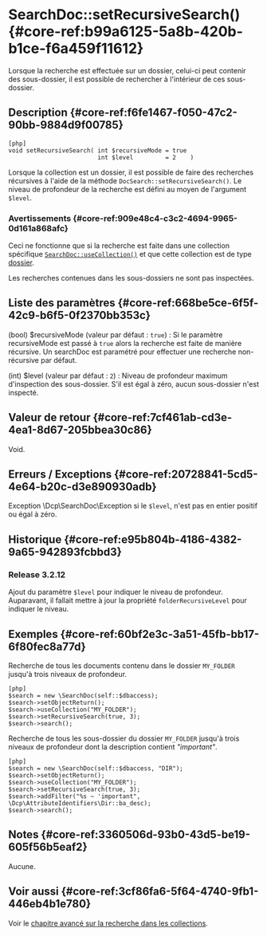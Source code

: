 # SearchDoc::setRecursiveSearch() {#core-ref:b99a6125-5a8b-420b-b1ce-f6a459f11612}

<div class="short-description">
Lorsque la recherche est effectuée sur un dossier, celui-ci peut contenir des
 sous-dossier, il est possible de rechercher à l'intérieur de ces sous-dossier.
</div>


## Description {#core-ref:f6fe1467-f050-47c2-90bb-9884d9f00785}

    [php]
    void setRecursiveSearch( int $recursiveMode = true 
                             int $level         = 2    )

Lorsque la collection est un dossier, il est possible de faire des recherches
récursives à l'aide de la méthode `DocSearch::setRecursiveSearch()`. Le niveau
de profondeur de la recherche est  défini au moyen de l'argument `$level`.

### Avertissements {#core-ref:909e48c4-c3c2-4694-9965-0d161a868afc}

Ceci ne fonctionne que si la recherche est faite dans une collection spécifique
[`SearchDoc::useCollection()`][useCollection] et que cette collection est de 
type [dossier][dir]. 

Les recherches contenues dans les sous-dossiers ne sont pas inspectées.

## Liste des paramètres {#core-ref:668be5ce-6f5f-42c9-b6f5-0f2370bb353c}

(bool) $recursiveMode (valeur par défaut : `true`)
:   Si le paramètre recursiveMode est passé à `true` alors la recherche est
    faite de manière récursive. Un searchDoc est paramétré pour effectuer une
    recherche non-récursive par défaut.
    
(int) $level (valeur par défaut : `2`)
:   Niveau de profondeur maximum d'inspection des sous-dossier. S'il est égal
    à zéro, aucun sous-dossier n'est inspecté.

## Valeur de retour {#core-ref:7cf461ab-cd3e-4ea1-8d67-205bbea30c86}

Void.

## Erreurs / Exceptions {#core-ref:20728841-5cd5-4e64-b20c-d3e890930adb}

Exception \Dcp\SearchDoc\Exception si le `$level`, n'est pas en entier positif
ou égal à zéro.

## Historique {#core-ref:e95b804b-4186-4382-9a65-942893fcbbd3}

### Release 3.2.12

Ajout du paramètre `$level` pour indiquer le niveau de profondeur. Auparavant,
il fallait mettre à jour la propriété `folderRecursiveLevel` pour indiquer le
niveau.

## Exemples {#core-ref:60bf2e3c-3a51-45fb-bb17-6f80fec8a77d}

Recherche de tous les documents contenu dans le dossier `MY_FOLDER` jusqu'à
trois niveaux de profondeur.

    [php]
    $search = new \SearchDoc(self::$dbaccess);
    $search->setObjectReturn();
    $search->useCollection("MY_FOLDER");
    $search->setRecursiveSearch(true, 3);
    $search->search();

Recherche de tous les sous-dossier du dossier `MY_FOLDER` jusqu'à
trois niveaux de profondeur dont la description contient _"important"_.

    [php]
    $search = new \SearchDoc(self::$dbaccess, "DIR");
    $search->setObjectReturn();
    $search->useCollection("MY_FOLDER");
    $search->setRecursiveSearch(true, 3);
    $search->addFilter("%s ~ 'important", \Dcp\AttributeIdentifiers\Dir::ba_desc);
    $search->search();

## Notes {#core-ref:3360506d-93b0-43d5-be19-605f56b5eaf2}

Aucune.

## Voir aussi {#core-ref:3cf86fa6-5f64-4740-9fb1-446eb4b1e780}

Voir le [chapitre avancé sur la recherche dans les
collections][advancedCollection].

<!-- links -->

[useCollection]:        #core-ref:881c9fcb-81c2-45af-b89f-70be3a7f24b7
[dir]:                  #core-ref:977910df-1dc1-4def-9e0b-fb938f5d849f
[advancedCollection]:   #core-ref:7f084be4-ceb8-464d-81e4-8902da361aff